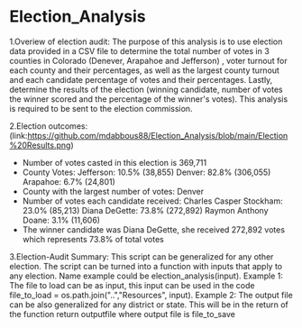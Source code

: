 # Election_Analysis
1.Overiew of election audit:
The purpose of this analysis is to use election data provided in a CSV file to determine the total number of votes in 3 counties in Colorado (Denever, Arapahoe and Jefferson) , voter turnout for each county and their percentages, as well as the largest county turnout and each candidate percentage of votes and their percentages. Lastly, determine the results of the election (winning candidate, number of votes the winner scored and the percentage of the winner's votes). This analysis is required to be sent to the election commission.

2.Election outcomes:(link:https://github.com/mdabbous88/Election_Analysis/blob/main/Election%20Results.png)
* Number of votes casted in this election is 369,711
* County Votes:
    Jefferson: 10.5% (38,855)
    Denver: 82.8% (306,055)
    Arapahoe: 6.7% (24,801)
* County with the largest number of votes: Denver
* Number of votes each candidate received:
    Charles Casper Stockham: 23.0% (85,213)
    Diana DeGette: 73.8% (272,892)
    Raymon Anthony Doane: 3.1% (11,606)
* The winner candidate was Diana DeGette, she received 272,892 votes which represents 73.8% of total votes

3.Election-Audit Summary:
This script can be generalized for any other election. The script can be turned into a function with inputs that apply to any election. Name example could be election_analysis(input).
Example 1: The file to load can be as input, this input can be used in the code file_to_load = os.path.join("..","Resources", input).
Example 2: The output file can be also generalized for any district or state. This will be in the return of the function
return outputfile where output file is file_to_save

